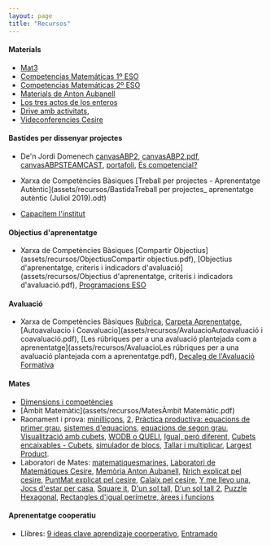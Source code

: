 ```yaml
---
layout: page
title: "Recursos"
---
```


#### Materials

- [Mat3](https://mat3.cat/materials/guies-de-treball/)
- [Competencias Matemáticas 1º ESO](https://www.geogebra.org/m/dEV5qYNY)
- [Competencias Matemáticas 2º ESO](https://www.geogebra.org/m/aFeyvgJK)
- [Materials de Anton Aubanell](http://www.xtec.cat/~aaubanel/)
- [Los tres actos de los enteros](https://tierradenumeros.com/post/hilo-tres-actos-de-los-enteros/)
- [Drive amb activitats](https://drive.google.com/drive/folders/1DRckVb0tHEqQqFpH1zH4rd0zaxBOexpl),
- [Videconferencies Cesire](https://agora.xtec.cat/cesire/general/videoconferencies-del-curs-activitats-riques-i-competencies-matematiques-a-laula-de-secundaria-en-obert/)


#### Bastides per dissenyar projectes

- De'n Jordi Domenech [canvasABP2](assets/recursos/BastidacanvasABP2.odp), [canvasABP2.pdf](assets/recursos/BastidacanvasABP2.pdf), [canvasABPSTEAMCAST](assets/recursos/BastidacanvasABPSTEMCAST.odp), [portafoli](assets/recursos/BastidaportfolioABP2.pdf), [És competencial?](assets/recursos/BastidaFull-indicadors-unitats-competencials.pdf)


- Xarxa de Competències Bàsiques [Treball per projectes - Aprenentatge Autèntic](assets/recursos/BastidaTreball per projectes_ aprenentatge autèntic (Juliol 2019).odt)

- [Capacitem l'institut](assets/recursos/BastidaCapacitemlinstitut.pdf)

#### Objectius d'aprenentatge

- Xarxa de Competències Bàsiques [Compartir Objectius](assets/recursos/ObjectiusCompartir objectius.pdf), [Objectius d'aprenentatge, criteris i indicadors d'avaluació](assets/recursos/Objectius d'aprenentatge, criteris i indicadors d'avaluació.pdf), [Programacions ESO](assets/recursos/Objectius20180302ProgramacionsESO.pdf)

#### Avaluació

- Xarxa de Competències Bàsiques [Rubrica](assets/recursos/Avaluaciorubrica.pdf), [Carpeta Aprenentatge](assets/recursos/Avaluaciocarpeta-aprenentatge.pdf), [Autoavaluacio i Coavaluacio](assets/recursos/AvaluacioAutoavaluació i coavaluació.pdf), [Les rúbriques per a una avaluació plantejada com a aprenentatge](assets/recursos/AvaluacioLes rúbriques per a una avaluació plantejada com a aprenentatge.pdf), [Decaleg de l'Avaluació Formativa](assets/recursos/AvaluacioDecaleg-AxA.pdf)

#### Mates

- [Dimensions i competències](assets/recursos/MatesDimensions_innovamat.jpg)
- [Àmbit Matemàtic](assets/recursos/MatesÀmbit Matemàtic.pdf)
- Raonament i prova: [minilliçons](https://puntmat.blogspot.com/2011/11/minillicons-i-estrategies.html), [2](https://puntmat.blogspot.com/2014/03/mes-sobre-minillicons.html), [Pràctica productiva: equacions de primer grau](https://puntmat.blogspot.com/2018/09/practica-productiva-equacions-de-primer.html), [sistemes d'equacions](https://puntmat.blogspot.com/2015/01/practica-productiva-i-sistema-dequacions.html), [equacions de segon grau](https://puntmat.blogspot.com/2014/03/practica-productiva-i-equacions-de.html), [Visualització amb cubets](https://puntmat.blogspot.com/2012/02/visualitzacio-amb-cubets-iii.html), [WODB o QUELI](https://sites.google.com/xtec.cat/cesire-matematiques-campanyes/inici/dimensi%C3%B3-web/wodb?authuser=0), [Igual, però diferent](https://sites.google.com/xtec.cat/cesire-matematiques-campanyes/inici/dimensi%C3%B3-web/igual-o-diferent?authuser=0), [Cubets encaixables - Cubets](https://sites.google.com/xtec.cat/cesire-matematiques-campanyes/inici/laboratori-de-matem%C3%A0tiques/cubets-encaixables-vistes?authuser=0), [simulador de blocs](http://www.fisme.science.uu.nl/toepassingen/28020/), [Tallar i multiplicar](https://calaix2.blogspot.com/2012/10/tallar-i-multiplicar.html), [Largest Product](https://nrich.maths.org/1785).
- Laboratori de Mates: [matematiquesmarines](https://matematiquesmarines.blogspot.com/), [Laboratori de Matemàtiques Cesire](https://sites.google.com/xtec.cat/cesire-matematiques-campanyes/laboratori-de-matem%C3%A0tiques), [Memòria Anton Aubanell](http://www.xtec.cat/~aaubanel/Memoria/Memoria.pdf), [Nrich explicat pel cesire](https://sites.google.com/xtec.cat/cesire-matematiques-campanyes/dimensi%C3%B3-web/nrich), [PuntMat explicat pel cesire](https://sites.google.com/xtec.cat/cesire-matematiques-campanyes/dimensi%C3%B3-web/puntmat?authuser=0), [Calaix pel cesire](https://sites.google.com/xtec.cat/cesire-matematiques-campanyes/dimensi%C3%B3-web/calaix-ie), [Y me llevo una](https://capitanswing.com/libros/y-me-llevo-una/), [Jocs d'estar per casa](https://www.vilaweb.cat/etiqueta/jocs-destar-per-casa/), [Square it](https://nrich.maths.org/squareit), [D'un sol tall](https://calaix2.blogspot.com/2015/11/dun-sol-tall-1.html), [D'un sol tall 2](https://calaix2.blogspot.com/2015/11/dun-sol-tall-2.html), [Puzzle Hexagonal](https://www.geogebra.org/m/scuk6ga4), [Rectangles d'igual perímetre, àrees i funcions](https://apliense.xtec.cat/arc/node/29113)



#### Aprenentatge cooperatiu

- Llibres: [9 ideas clave aprendizaje coorperativo](https://twitter.com/MarianaMorale19/status/1275037551359909889), [Entramado](https://twitter.com/MarianaMorale19/status/1276432304156676096)
